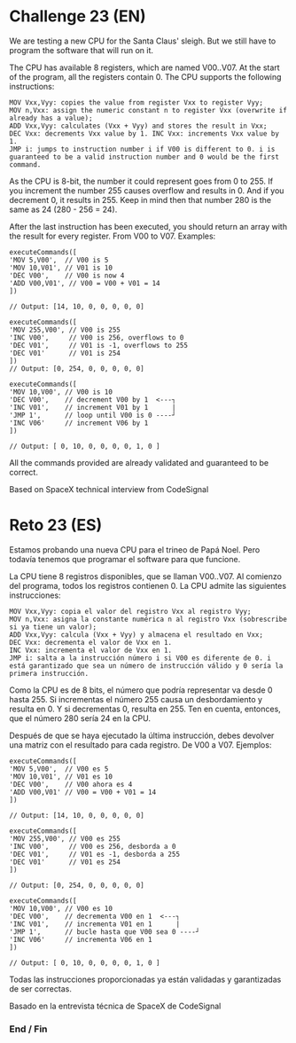# Challenge 23 (EN)
We are testing a new CPU for the Santa Claus' sleigh. But we still have to program the software that will run on it.

The CPU has available 8 registers, which are named V00..V07. At the start of the program, all the registers contain 0. The CPU supports the following instructions:

    MOV Vxx,Vyy: copies the value from register Vxx to register Vyy;
    MOV n,Vxx: assign the numeric constant n to register Vxx (overwrite if already has a value);
    ADD Vxx,Vyy: calculates (Vxx + Vyy) and stores the result in Vxx;
    DEC Vxx: decrements Vxx value by 1. INC Vxx: increments Vxx value by 1.
    JMP i: jumps to instruction number i if V00 is different to 0. i is guaranteed to be a valid instruction number and 0 would be the first command.

As the CPU is 8-bit, the number it could represent goes from 0 to 255. If you increment the number 255 causes overflow and results in 0. And if you decrement 0, it results in 255. Keep in mind then that number 280 is the same as 24 (280 - 256 = 24).

After the last instruction has been executed, you should return an array with the result for every register. From V00 to V07. Examples:

    executeCommands([
    'MOV 5,V00',  // V00 is 5
    'MOV 10,V01', // V01 is 10
    'DEC V00',    // V00 is now 4
    'ADD V00,V01', // V00 = V00 + V01 = 14
    ])

    // Output: [14, 10, 0, 0, 0, 0, 0]

    executeCommands([
    'MOV 255,V00', // V00 is 255
    'INC V00',     // V00 is 256, overflows to 0
    'DEC V01',     // V01 is -1, overflows to 255
    'DEC V01'      // V01 is 254
    ])
    // Output: [0, 254, 0, 0, 0, 0, 0]

    executeCommands([
    'MOV 10,V00', // V00 is 10
    'DEC V00',    // decrement V00 by 1  <---┐
    'INC V01',    // increment V01 by 1      |
    'JMP 1',      // loop until V00 is 0 ----┘
    'INC V06'     // increment V06 by 1
    ])

    // Output: [ 0, 10, 0, 0, 0, 0, 1, 0 ]

All the commands provided are already validated and guaranteed to be correct.


Based on SpaceX technical interview from CodeSignal

# Reto 23 (ES)
Estamos probando una nueva CPU para el trineo de Papá Noel. Pero todavía tenemos que programar el software para que funcione.

La CPU tiene 8 registros disponibles, que se llaman V00..V07. Al comienzo del programa, todos los registros contienen 0. La CPU admite las siguientes instrucciones:

    MOV Vxx,Vyy: copia el valor del registro Vxx al registro Vyy;
    MOV n,Vxx: asigna la constante numérica n al registro Vxx (sobrescribe si ya tiene un valor);
    ADD Vxx,Vyy: calcula (Vxx + Vyy) y almacena el resultado en Vxx;
    DEC Vxx: decrementa el valor de Vxx en 1.
    INC Vxx: incrementa el valor de Vxx en 1.
    JMP i: salta a la instrucción número i si V00 es diferente de 0. i está garantizado que sea un número de instrucción válido y 0 sería la primera instrucción.

Como la CPU es de 8 bits, el número que podría representar va desde 0 hasta 255. Si incrementas el número 255 causa un desbordamiento y resulta en 0. Y si decrementas 0, resulta en 255. Ten en cuenta, entonces, que el número 280 sería 24 en la CPU.

Después de que se haya ejecutado la última instrucción, debes devolver una matriz con el resultado para cada registro. De V00 a V07. Ejemplos:

    executeCommands([
    'MOV 5,V00',  // V00 es 5
    'MOV 10,V01', // V01 es 10
    'DEC V00',    // V00 ahora es 4
    'ADD V00,V01' // V00 = V00 + V01 = 14
    ])

    // Output: [14, 10, 0, 0, 0, 0, 0]

    executeCommands([
    'MOV 255,V00', // V00 es 255
    'INC V00',     // V00 es 256, desborda a 0
    'DEC V01',     // V01 es -1, desborda a 255
    'DEC V01'      // V01 es 254
    ])

    // Output: [0, 254, 0, 0, 0, 0, 0]

    executeCommands([
    'MOV 10,V00', // V00 es 10
    'DEC V00',    // decrementa V00 en 1  <---┐
    'INC V01',    // incrementa V01 en 1      |
    'JMP 1',      // bucle hasta que V00 sea 0 ----┘
    'INC V06'     // incrementa V06 en 1
    ])

    // Output: [ 0, 10, 0, 0, 0, 0, 1, 0 ]

Todas las instrucciones proporcionadas ya están validadas y garantizadas de ser correctas.


Basado en la entrevista técnica de SpaceX de CodeSignal

### End / Fin